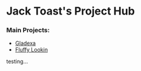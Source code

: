 # Jack Toast's Project Hub

### Main Projects:
* [Gladexa](https://github.com/jack-toast/gladexa)
* [Fluffy Lookin](https://github.com/jack-toast/nerf-turret)

testing...
